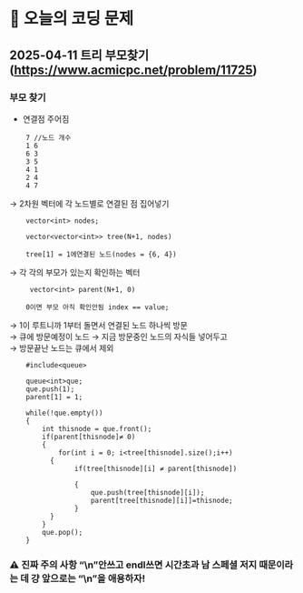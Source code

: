 # 🥹 오늘의 코딩 문제

## 2025-04-11 트리 부모찾기 (https://www.acmicpc.net/problem/11725)

### 부모 찾기

- 연결점 주어짐<br>
```
    7 //노드 개수
    1 6
    6 3
    3 5
    4 1
    2 4
    4 7
``` 
→ 2차원 벡터에 각 노드별로 연결된 점 집어넣기<br>
```
    vector<int> nodes;
    
    vector<vector<int>> tree(N+1, nodes)
    
    tree[1] = 1에연결된 노드(nodes = {6, 4})
```
 → 각 각의 부모가 있는지 확인하는 벡터
```    
     vector<int> parent(N+1, 0)
    
    0이면 부모 아직 확인안됨 index == value;
```
 
→ 1이 루트니까 1부터 돌면서 연결된 노드 하나씩 방문 <br>
→ 큐에 방문예정이 노드 → 지금 방문중인 노드의 자식들 넣어두고<br>
→ 방문끝난 노드는 큐에서 제외<br>
```
    #include<queue> 
    
    queue<int>que;
    que.push(1);
    parent[1] = 1;
    
    while(!que.empty())
    {
        int thisnode = que.front();
        if(parent[thisnode]≠ 0)
        {
            for(int i = 0; i<tree[thisnode].size();i++)
          {
                if(tree[thisnode][i] ≠ parent[thisnode])

                {
                    que.push(tree[thisnode][i]);
                    parent[tree[thisnode][i]]=thisnode;
                }
          }
        }
        que.pop();
    }
```
### ⚠️ 진짜 주의 사항 “\n”안쓰고 endl쓰면 시간초과 남 스페셜 저지 때문이라는 데 걍 앞으로는 “\n”을 애용하자!
